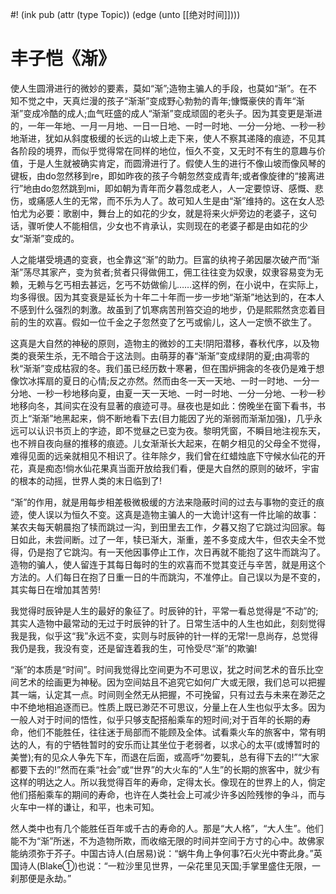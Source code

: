 #! (ink pub (attr (type Topic)) (edge (unto [[绝对时间]])))



# 丰子恺《渐》

使人生圆滑进行的微妙的要素，莫如“渐”;造物主骗人的手段，也莫如“渐”。在不知不觉之中，天真烂漫的孩子“渐渐”变成野心勃勃的青年;慷慨豪侠的青年“渐渐”变成冷酷的成人;血气旺盛的成人“渐渐”变成顽固的老头子。因为其变更是渐进的，一年一年地、一月一月地、一日一日地、一时一时地、一分一分地、一秒一秒地渐进，犹如从斜度极缓的长远的山坡上走下来，使人不察其递降的痕迹，不见其各阶段的境界，而似乎觉得常在同样的地位，恒久不变，又无时不有生的意趣与价值，于是人生就被确实肯定，而圆滑进行了。假使人生的进行不像山坡而像风琴的键板，由do忽然移到re，即如昨夜的孩子今朝忽然变成青年;或者像旋律的“接离进行”地由do忽然跳到mi，即如朝为青年而夕暮忽成老人，人一定要惊讶、感慨、悲伤，或痛感人生的无常，而不乐为人了。故可知人生是由“渐”维持的。这在女人恐怕尤为必要：歌剧中，舞台上的如花的少女，就是将来火炉旁边的老婆子，这句话，骤听使人不能相信，少女也不肯承认，实则现在的老婆子都是由如花的少女“渐渐”变成的。

人之能堪受境遇的变衰，也全靠这“渐”的助力。巨富的纨袴子弟因屡次破产而“渐渐”荡尽其家产，变为贫者;贫者只得做佣工，佣工往往变为奴隶，奴隶容易变为无赖，无赖与乞丐相去甚远，乞丐不妨做偷儿……这样的例，在小说中，在实际上，均多得很。因为其变衰是延长为十年二十年而一步一步地“渐渐”地达到的，在本人不感到什么强烈的刺激。故虽到了饥寒病苦刑笞交迫的地步，仍是熙熙然贪恋着目前的生的欢喜。假如一位千金之子忽然变了乞丐或偷儿，这人一定愤不欲生了。


这真是大自然的神秘的原则，造物主的微妙的工夫!阴阳潜移，春秋代序，以及物类的衰荣生杀，无不暗合于这法则。由萌芽的春“渐渐”变成绿阴的夏;由凋零的秋“渐渐”变成枯寂的冬。我们虽已经历数十寒暑，但在围炉拥衾的冬夜仍是难于想像饮冰挥扇的夏日的心情;反之亦然。然而由冬一天一天地、一时一时地、一分一分地、一秒一秒地移向夏，由夏一天一天地、一时一时地、一分一分地、一秒一秒地移向冬，其间实在没有显著的痕迹可寻。昼夜也是如此：傍晚坐在窗下看书，书页上“渐渐”地黑起来，倘不断地看下去(目力能因了光的渐弱而渐渐加强)，几乎永远可以认识书页上的字迹，即不觉昼之已变为夜。黎明凭窗，不瞬目地注视东天，也不辨自夜向昼的推移的痕迹。儿女渐渐长大起来，在朝夕相见的父母全不觉得，难得见面的远亲就相见不相识了。往年除夕，我们曾在红蜡烛底下守候水仙花的开花，真是痴态!倘水仙花果真当面开放给我们看，便是大自然的原则的破坏，宇宙的根本的动摇，世界人类的末日临到了!


“渐”的作用，就是用每步相差极微极缓的方法来隐蔽时间的过去与事物的变迁的痕迹，使人误以为恒久不变。这真是造物主骗人的一大诡计!这有一件比喻的故事：某农夫每天朝晨抱了犊而跳过一沟，到田里去工作，夕暮又抱了它跳过沟回家。每日如此，未尝间断。过了一年，犊已渐大，渐重，差不多变成大牛，但农夫全不觉得，仍是抱了它跳沟。有一天他因事停止工作，次日再就不能抱了这牛而跳沟了。造物的骗人，使人留连于其每日每时的生的欢喜而不觉其变迁与辛苦，就是用这个方法的。人们每日在抱了日重一日的牛而跳沟，不准停止。自己误以为是不变的，其实每日在增加其苦劳!

我觉得时辰钟是人生的最好的象征了。时辰钟的针，平常一看总觉得是“不动”的;其实人造物中最常动的无过于时辰钟的针了。日常生活中的人生也如此，刻刻觉得我是我，似乎这“我”永远不变，实则与时辰钟的针一样的无常!一息尚存，总觉得我仍是我，我没有变，还是留连着我的生，可怜受尽“渐”的欺骗!

“渐”的本质是“时间”。时间我觉得比空间更为不可思议，犹之时间艺术的音乐比空间艺术的绘画更为神秘。因为空间姑且不追究它如何广大或无限，我们总可以把握其一端，认定其一点。时间则全然无从把握，不可挽留，只有过去与未来在渺茫之中不绝地相追逐而已。性质上既已渺茫不可思议，分量上在人生也似乎太多。因为一般人对于时间的悟性，似乎只够支配搭船乘车的短时间;对于百年的长期的寿命，他们不能胜任，往往迷于局部而不能顾及全体。试看乘火车的旅客中，常有明达的人，有的宁牺牲暂时的安乐而让其坐位于老弱者，以求心的太平(或博暂时的美誉);有的见众人争先下车，而退在后面，或高呼“勿要轧，总有得下去的!”“大家都要下去的!”然而在乘“社会”或“世界”的大火车的“人生”的长期的旅客中，就少有这样的明达之人。所以我觉得百年的寿命，定得太长。像现在的世界上的人，倘定他们搭船乘车的期间的寿命，也许在人类社会上可减少许多凶险残惨的争斗，而与火车中一样的谦让，和平，也未可知。

然人类中也有几个能胜任百年或千古的寿命的人。那是“大人格”，“大人生”。他们能不为“渐”所迷，不为造物所欺，而收缩无限的时间并空间于方寸的心中。故佛家能纳须弥于芥子。中国古诗人(白居易)说：“蜗牛角上争何事?石火光中寄此身。”英国诗人(Blake①)也说：“一粒沙里见世界，一朵花里见天国;手掌里盛住无限，一刹那便是永劫。”